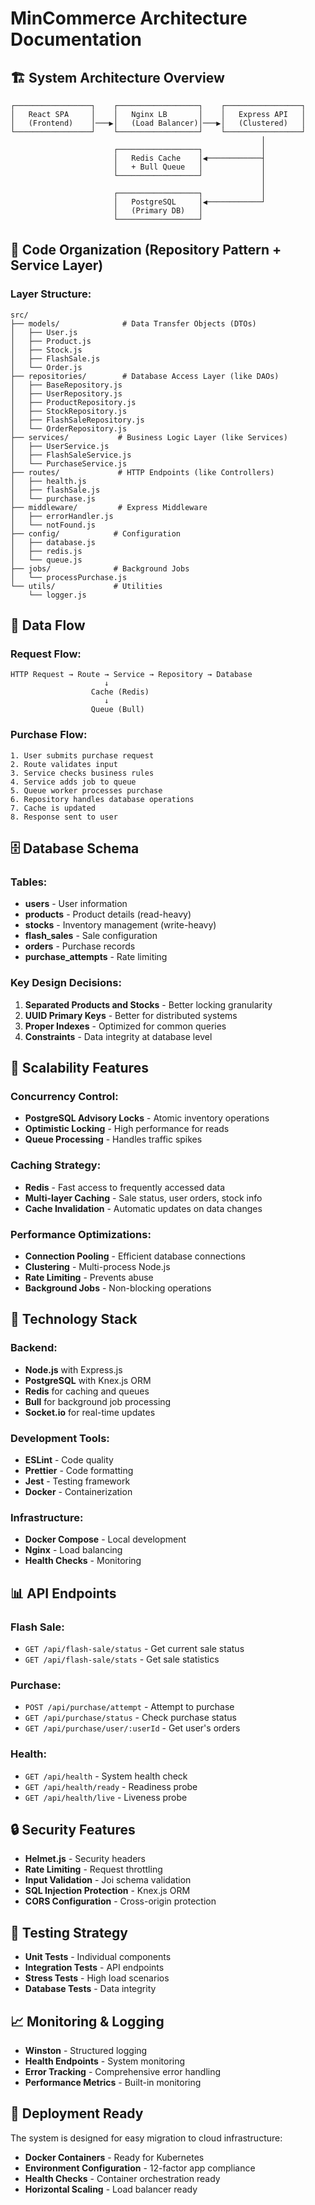 # MinCommerce Architecture Documentation

## 🏗️ System Architecture Overview

```
┌─────────────────┐    ┌──────────────────┐    ┌─────────────────┐
│   React SPA     │    │   Nginx LB       │    │   Express API   │
│   (Frontend)    │───▶│   (Load Balancer)│───▶│   (Clustered)   │
└─────────────────┘    └──────────────────┘    └─────────────────┘
                                                        │
                       ┌──────────────────┐             │
                       │   Redis Cache    │◀────────────┤
                       │   + Bull Queue   │             │
                       └──────────────────┘             │
                                                        │
                       ┌──────────────────┐             │
                       │   PostgreSQL     │◀────────────┘
                       │   (Primary DB)   │
                       └──────────────────┘
```

## 📁 Code Organization (Repository Pattern + Service Layer)

### **Layer Structure:**
```
src/
├── models/              # Data Transfer Objects (DTOs)
│   ├── User.js
│   ├── Product.js
│   ├── Stock.js
│   ├── FlashSale.js
│   └── Order.js
├── repositories/        # Database Access Layer (like DAOs)
│   ├── BaseRepository.js
│   ├── UserRepository.js
│   ├── ProductRepository.js
│   ├── StockRepository.js
│   ├── FlashSaleRepository.js
│   └── OrderRepository.js
├── services/           # Business Logic Layer (like Services)
│   ├── UserService.js
│   ├── FlashSaleService.js
│   └── PurchaseService.js
├── routes/             # HTTP Endpoints (like Controllers)
│   ├── health.js
│   ├── flashSale.js
│   └── purchase.js
├── middleware/         # Express Middleware
│   ├── errorHandler.js
│   └── notFound.js
├── config/            # Configuration
│   ├── database.js
│   ├── redis.js
│   └── queue.js
├── jobs/              # Background Jobs
│   └── processPurchase.js
└── utils/             # Utilities
    └── logger.js
```

## 🔄 Data Flow

### **Request Flow:**
```
HTTP Request → Route → Service → Repository → Database
                     ↓
                  Cache (Redis)
                     ↓
                  Queue (Bull)
```

### **Purchase Flow:**
```
1. User submits purchase request
2. Route validates input
3. Service checks business rules
4. Service adds job to queue
5. Queue worker processes purchase
6. Repository handles database operations
7. Cache is updated
8. Response sent to user
```

## 🗄️ Database Schema

### **Tables:**
- **users** - User information
- **products** - Product details (read-heavy)
- **stocks** - Inventory management (write-heavy) 
- **flash_sales** - Sale configuration
- **orders** - Purchase records
- **purchase_attempts** - Rate limiting

### **Key Design Decisions:**
1. **Separated Products and Stocks** - Better locking granularity
2. **UUID Primary Keys** - Better for distributed systems
3. **Proper Indexes** - Optimized for common queries
4. **Constraints** - Data integrity at database level

## 🚀 Scalability Features

### **Concurrency Control:**
- **PostgreSQL Advisory Locks** - Atomic inventory operations
- **Optimistic Locking** - High performance for reads
- **Queue Processing** - Handles traffic spikes

### **Caching Strategy:**
- **Redis** - Fast access to frequently accessed data
- **Multi-layer Caching** - Sale status, user orders, stock info
- **Cache Invalidation** - Automatic updates on data changes

### **Performance Optimizations:**
- **Connection Pooling** - Efficient database connections
- **Clustering** - Multi-process Node.js
- **Rate Limiting** - Prevents abuse
- **Background Jobs** - Non-blocking operations

## 🔧 Technology Stack

### **Backend:**
- **Node.js** with Express.js
- **PostgreSQL** with Knex.js ORM
- **Redis** for caching and queues
- **Bull** for background job processing
- **Socket.io** for real-time updates

### **Development Tools:**
- **ESLint** - Code quality
- **Prettier** - Code formatting
- **Jest** - Testing framework
- **Docker** - Containerization

### **Infrastructure:**
- **Docker Compose** - Local development
- **Nginx** - Load balancing
- **Health Checks** - Monitoring

## 📊 API Endpoints

### **Flash Sale:**
- `GET /api/flash-sale/status` - Get current sale status
- `GET /api/flash-sale/stats` - Get sale statistics

### **Purchase:**
- `POST /api/purchase/attempt` - Attempt to purchase
- `GET /api/purchase/status` - Check purchase status
- `GET /api/purchase/user/:userId` - Get user's orders

### **Health:**
- `GET /api/health` - System health check
- `GET /api/health/ready` - Readiness probe
- `GET /api/health/live` - Liveness probe

## 🔒 Security Features

- **Helmet.js** - Security headers
- **Rate Limiting** - Request throttling
- **Input Validation** - Joi schema validation
- **SQL Injection Protection** - Knex.js ORM
- **CORS Configuration** - Cross-origin protection

## 🧪 Testing Strategy

- **Unit Tests** - Individual components
- **Integration Tests** - API endpoints
- **Stress Tests** - High load scenarios
- **Database Tests** - Data integrity

## 📈 Monitoring & Logging

- **Winston** - Structured logging
- **Health Endpoints** - System monitoring
- **Error Tracking** - Comprehensive error handling
- **Performance Metrics** - Built-in monitoring

## 🔄 Deployment Ready

The system is designed for easy migration to cloud infrastructure:
- **Docker Containers** - Ready for Kubernetes
- **Environment Configuration** - 12-factor app compliance
- **Health Checks** - Container orchestration ready
- **Horizontal Scaling** - Load balancer ready
